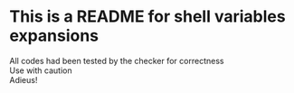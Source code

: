 # This is a README for shell variables expansions
<p>
All codes had been tested by the checker for correctness <br>
Use with caution <br>
Adieus!
</p>

